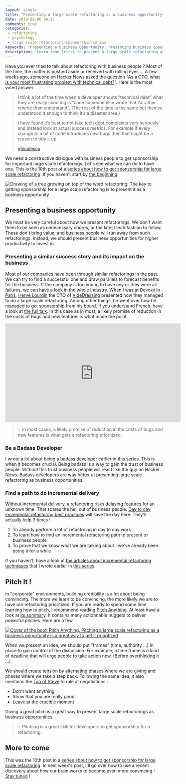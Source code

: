 ```yaml
---
layout: single
title: "Presenting a large scale refactoring as a business opportunity"
date: 2018-09-06 06:27
comments: true
categories: 
 - refactoring
 - psychology
 - large-scale-refactoring-sponsorship-series
keywords: "Presenting a Business Opportunity, Presenting Business opportunity, Large Scale Refactoring, refactoring large software projects, refactoring large software systems, refactoring large code base, refactoring in large software projects"
description: "Learn some tricks to present a large scale refactoring as a business opportunity in order to get sponsorship. Using the wrong communication usually leads to no refactoring. Presenting a business opportunity, appearing trustful and delivering a powerful pitch is a lot more likely to be successful."
---
```

Have you ever tried to talk about refactoring with business people ? Most of the time, the matter is pushed aside or received with rolling eyes ... A few weeks ago, someone on [Hacker News](https://news.ycombinator.com/) asked the question "[As a CTO, what is your most frustrating problem with technical debt?](https://news.ycombinator.com/item?id=17600503&utm_source=hackernewsletter&utm_medium=email&utm_term=ask_hn)". Here is the most voted answer

> I think a lot of the time when a developer shouts “technical debt” what they are really shouting is “code someone else wrote that I’d rather rewrite than understand”. (The rest of the time is the same but they’ve understood it enough to think it’s a disaster area.)

> I have found it’s best to not take tech debt complaints very seriously and instead look at actual success metrics. For example if every change to a bit of code introduces new bugs then that might be a reason to tidy it up.

> [ghiculescu](https://github.com/ghiculescu)

We need a constructive dialogue with business people to get sponsorship for important large scale refactorings. Let's see what we can do to have one. This is the 10th post of a [series about how to get sponsorship for large scale refactoring]({{site.baseurl}}/categories/#large-scale-refactoring-sponsorship-series). If you haven't start by [the beginning](/how-to-convince-your-business-to-sponsor-a-large-scale-refactoring/).

![Drawing of a tree growing on top of the word refactoring. The key to getting sponsorship for a large scale refactoring is to present it as a business opportunity]({{site.url}}{{site.baseurl}}/imgs/2018-08-22-presenting-a-large-scale-refactoring-as-a-business-opportunity/refactoring-opportunity.jpg)

## Presenting a business opportunity

We must be very careful about how we present refactorings. We don't want them to be seen as unnecessary chores, or the latest tech fashion to follow. These don't bring value, and business people will run away from such refactorings. Instead, we should present business opportunities for higher productivity to invest in.

### Presenting a similar success story and its impact on the business

Most of our companies have been through similar refactorings in the past. We can try to find a successful one and draw parallels to forecast benefits for the business. If the company is too young to have any or they were all failures, we can have a look in the whole industry. When I was at [Devoxx in Paris](https://www.devoxx.fr/), [Hervé Lourdin](https://twitter.com/hervelourdin?lang=fr) the CTO of [VideDressing](https://www.videdressing.com/) presented how they managed to do a large scale refactoring. Among other things, he went over how he managed to get sponsorship from his board. If you understand French, have a look at [the full talk](https://www.youtube.com/watch?v=UZt07-dsTdU). In this case as in most, a likely promise of reduction in the costs of bugs and new features is what made the point.

<iframe width="560" height="315" src="https://www.youtube.com/embed/UZt07-dsTdU" frameborder="0" allow="autoplay; encrypted-media" allowfullscreen></iframe>

> 💡 In most cases, a likely promise of reduction in the costs of bugs and new features is what gets a refactoring prioritized.

### Be a Badass Developer

I wrote a lot about being a [badass developer]({{site.baseurl}}/categories/#badass-developer) earlier in [this series]({{site.baseurl}}/categories/#large-scale-refactoring-sponsorship-series). This is when it becomes crucial. Being badass is a way to gain the trust of business people. Without this trust business people will react like the guy on Hacker News. Badass developers are way better at presenting large scale refactoring as business opportunities.

### Find a path to do incremental delivery

Without incremental delivery, a refactoring risks delaying features for an unknown time. That scares the hell out of business people. [Day to day incremental refactoring best practices]({{site.baseurl}}/categories/#incremental-software-development) will save the day here. They'll actually help 3 times !

1.  To already perform a lot of refactoring in day to day work
2.  To learn how to find an incremental refactoring path to present to business people
3.  To prove that we know what we are talking about : we've already been doing it for a while

If you haven't, have a look at [the articles about incremental refactoring techniques]({{site.baseurl}}/categories/#incremental-software-development) that I wrote earlier in [this series]({{site.baseurl}}/categories/#large-scale-refactoring-sponsorship-series).

## Pitch It !

In "corporate" environments, building credibility is a lot about being convincing. The more we learn to be convincing, the more likely we are to have our refactoring prioritized. If you are ready to spend some time learning how to pitch, I recommend reading [Pitch Anything](https://www.amazon.com/Pitch-Anything-Innovative-Presenting-Persuading/dp/0071752854). At least have a look at [its summary](https://www.marketingfirst.co.nz/2013/10/pitch-anything-an-innovative-method-for-presenting-persuading-and-winning-the-deal-by-oren-klaff/). It contains many actionnable nuggets to deliver powerful pitches. Here are a few.

[![Cover of the book Pitch Anything. Pitching a large scale refactoring as a business opportunity is a great way to get it prioritized]({{site.url}}{{site.baseurl}}/imgs/2018-08-22-presenting-a-large-scale-refactoring-as-a-business-opportunity/pitch-anything.jpg)](https://www.amazon.com/Pitch-Anything-Innovative-Presenting-Persuading/dp/0071752854)

When we present an idea, we should put "frames" (time, authority ...) in place to gain control of the discussion. For example, a time frame is a kind of deadline that will urge people to take action now. (Before overthinking it ...) 

We should create tension by alternating phases where we are giving and phases where we take a step back. Following the same idea, it also mentions the [Tao of Steve](https://en.wikipedia.org/wiki/The_Tao_of_Steve) to rule at negotiations :

*   Don't want anything
*   Show that you are really good
*   Leave at the crucible moment

Giving a great pitch is a great way to present large scale refactorings as business opportunities.

> 💡 Pitching is a great skill for developers to get sponsorship for a refactoring.

## More to come

This was the 10th post in a [series about how to get sponsorship for large scale refactoring]({{site.baseurl}}/categories/#large-scale-refactoring-sponsorship-series). In next week's post, I'll go over how to use a recent discovery about how our brain works to become even more convincing ! [Stay tuned](http://eepurl.com/dxKE95) !
